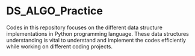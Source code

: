 # DS_ALGO_Practice
Codes in this repository focuses on the different data structure implementations in Python programming language. These data structures understanding is vital to understand and implement the codes efficiently while working on different coding projects.
